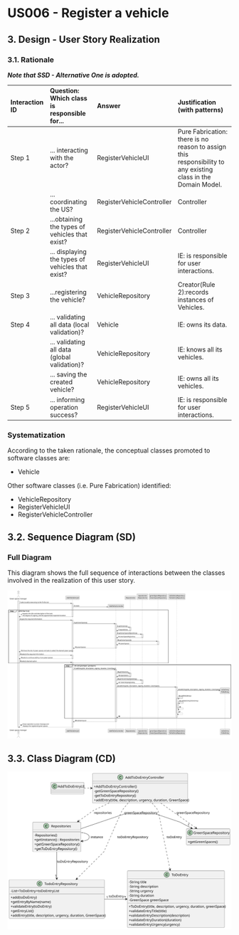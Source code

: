 # US006 - Register a vehicle

## 3. Design - User Story Realization

### 3.1. Rationale

_**Note that SSD - Alternative One is adopted.**_

| Interaction ID | Question: Which class is responsible for...      | Answer                    | Justification (with patterns)                                                                                 |
|:---------------|:-------------------------------------------------|:--------------------------|:--------------------------------------------------------------------------------------------------------------|
| Step 1  		     | 	... interacting with the actor?                 | RegisterVehicleUI         | Pure Fabrication: there is no reason to assign this responsibility to any existing class in the Domain Model. |
| 			  		        | 	... coordinating the US?                        | RegisterVehicleController | Controller                                                                                                    |
| Step 2  		     | ...obtaining the types of vehicles that exist?   | RegisterVehicleController | Controller                                                                                                    |
|                | ... displaying the types of vehicles that exist? | RegisterVehicleUI         | IE: is responsible for user interactions.                                                                     |
| Step 3  		     | 	...registering the vehicle?                     | VehicleRepository         | Creator(Rule 2):records instances of Vehicles.                                                                |
| Step 4  		     | 	... validating all data (local validation)?     | Vehicle                   | IE: owns its data.                                                                                            | 
| 			  		        | 	... validating all data (global validation)?    | VehicleRepository         | IE: knows all its vehicles.                                                                                   | 
| 			  		        | 	... saving the created vehicle?                 | VehicleRepository         | IE: owns all its vehicles.                                                                                    | 
| Step 5  		     | 	... informing operation success?                | RegisterVehicleUI         | IE: is responsible for user interactions.                                                                     | 

### Systematization ##

According to the taken rationale, the conceptual classes promoted to software classes are:

* Vehicle

Other software classes (i.e. Pure Fabrication) identified:

* VehicleRepository
* RegisterVehicleUI
* RegisterVehicleController

## 3.2. Sequence Diagram (SD)

### Full Diagram

This diagram shows the full sequence of interactions between the classes involved in the realization of this user story.

![Sequence Diagram - Full](svg/us021-sequence-diagram-full.svg)

## 3.3. Class Diagram (CD)

![Class Diagram](svg/us021-class-diagram.svg)